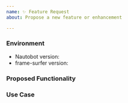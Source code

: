 ```yaml
---
name: ✨ Feature Request
about: Propose a new feature or enhancement

---
```


### Environment
* Nautobot version:  <!-- Example: 2.0.0 -->
* frame-surfer version:  <!-- Example: 1.0.0 -->

<!--
    Describe in detail the new functionality you are proposing.
-->
### Proposed Functionality

<!--
    Convey an example use case for your proposed feature. Write from the
    perspective of a user who would benefit from the proposed
    functionality and describe how.
--->
### Use Case

